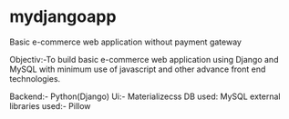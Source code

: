 # mydjangoapp
Basic e-commerce web application without payment gateway

Objectiv:-To build basic e-commerce web application using Django and MySQL with minimum use of javascript and other advance front end technologies.

Backend:- Python(Django)
Ui:- Materializecss
DB used: MySQL
external libraries used:- Pillow 
